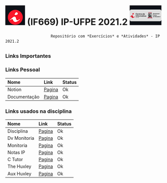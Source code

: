 # ![LogoCin](./img/icon-cin-redonda.jpg) (IF669) IP-UFPE 2021.2  ![LogoCinUFPE](./img/icon-cin-retangulo--.jpg)

                        Repositório com *Exercícios* e *Atividades* - IP 2021.2
##
 ### Links Importantes
 ### Links Pessoal
|     Nome    | Link  | Status |
|:------------|:------|:-------|
| Notion      | [Pagina](https://r0b14.notion.site/IF669-c7570ec489ce4413bcf3f9e540794889)|  Ok |
| Documentação| [Pagina](https://devdocs.io/c/) |  Ok |
 ### Links usados na disciplina
|     Nome     | Link  | Status |
|:------------ |:------|:-------|
| Disciplina   | [Pagina](https://sites.google.com/a/cin.ufpe.br/if669ec/home?authuser=0)|  Ok |
| Dv Monitoria | [Pagina](https://drive.google.com/drive/u/3/folders/1STo4COxHusk2v2W9XzXmIXLEzq7MO00W)|  Ok |
| Monitoria    | [Pagina](https://site-monitoria.web.app/home)|  Ok |
| Notas IP     | [Pagina](https://docs.google.com/spreadsheets/d/12zaq3LsBcZh9qMyFbs6gdU2_Y9qPn53Csj3eYwTA6fE/edit#gid=1658798658)|  Ok |
| C Tutor      | [Pagina](https://pythontutor.com/c.html#mode=edit)| Ok|
| The Huxley   | [Pagina](https://thehuxley.com/)|  Ok |
| Aux Huxley   | [Pagina](https://huxleytestcases.herokuapp.com/)|  Ok |
